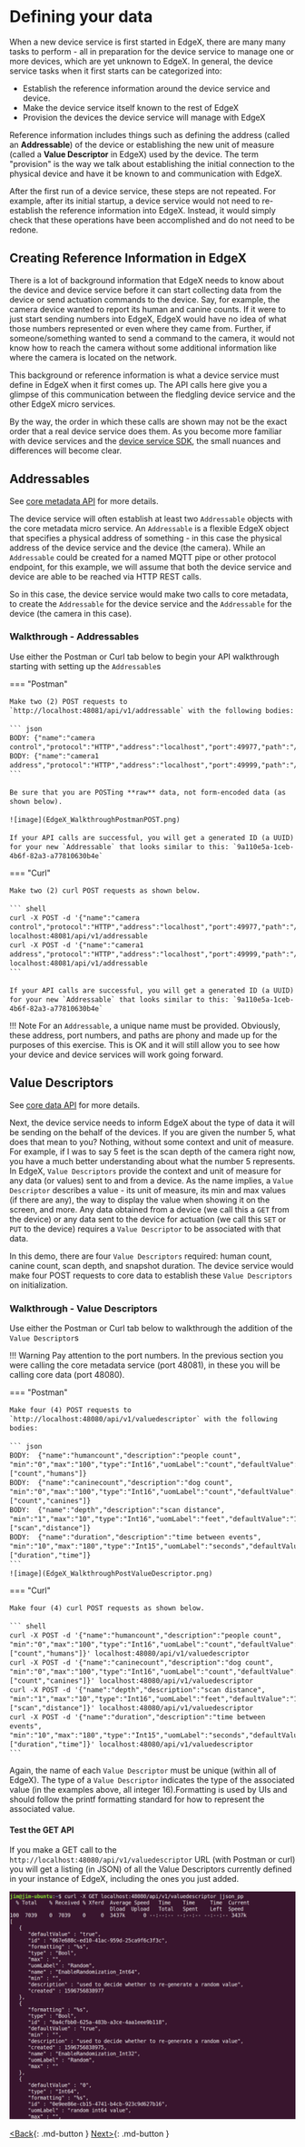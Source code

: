 # Defining your data

When a new device service is first started in EdgeX, there are many many
tasks to perform - all in preparation for the device service to manage
one or more devices, which are yet unknown to EdgeX. In general, the
device service tasks when it first starts can be categorized into:

-   Establish the reference information around the device service and
    device.
-   Make the device service itself known to the rest of EdgeX
-   Provision the devices the device service will manage with EdgeX

Reference information includes things such as defining the address
(called an **Addressable**) of the device or
establishing the new unit of measure (called a **Value Descriptor** in
EdgeX) used by the device. The term "provision" is the way we talk
about establishing the initial connection to the physical device and
have it be known to and communication with EdgeX.

After the first run of a device service, these steps are not repeated.
For example, after its initial startup, a device service would not need
to re-establish the reference information into EdgeX. Instead, it would
simply check that these operations have been accomplished and do not
need to be redone.

## Creating Reference Information in EdgeX

There is a lot of background information that EdgeX needs to know about
the device and device service before it can start collecting data from
the device or send actuation commands to the device. Say, for example,
the camera device wanted to report its human and canine counts. If it
were to just start sending numbers into EdgeX, EdgeX would have no idea
of what those numbers represented or even where they came from. Further,
if someone/something wanted to send a command to the camera, it would
not know how to reach the camera without some additional information
like where the camera is located on the network.

This background or reference information is what a device service must
define in EdgeX when it first comes up. The API calls here give you a
glimpse of this communication between the fledgling device service and
the other EdgeX micro services.

By the way, the order in which these calls are shown may not be the
exact order that a real device service does them. As you become more familiar
with device services and the [device service SDK](../microservices/device/sdk/Ch-DeviceSDK.md), the small nuances and
differences will become clear.

## Addressables

See [core metadata API](https://app.swaggerhub.com/apis-docs/EdgeXFoundry1/core-metadata/2.0.0) for more details.

The device service will often establish at least two `Addressable` objects
with the core metadata micro service. An `Addressable` is a flexible EdgeX
object that specifies a physical address of something - in this case the
physical address of the device service and the device (the camera).
While an `Addressable` could be created for a named MQTT pipe or other
protocol endpoint, for this example, we will assume that both the device
service and device are able to be reached via HTTP REST calls.

So in this case, the device service would make two calls to core
metadata, to create the `Addressable` for the device service and the `Addressable` for the device (the camera in this case).

### Walkthrough - Addressables

Use either the Postman or Curl tab below to begin your API walkthrough starting with setting up the `Addressable`s

=== "Postman"

    Make two (2) POST requests to `http://localhost:48081/api/v1/addressable` with the following bodies:

    ``` json
    BODY: {"name":"camera control","protocol":"HTTP","address":"localhost","port":49977,"path":"/api/v1/callback","publisher":"none","user":"none","password":"none","topic":"none"}
    BODY: {"name":"camera1 address","protocol":"HTTP","address":"localhost","port":49999,"path":"/camera1","publisher":"none","user":"none","password":"none","topic":"none"}
    ```

    Be sure that you are POSTing **raw** data, not form-encoded data (as shown below).

    ![image](EdgeX_WalkthroughPostmanPOST.png)

    If your API calls are successful, you will get a generated ID (a UUID) for your new `Addressable` that looks similar to this: `9a110e5a-1ceb-4b6f-82a3-a77810630b4e`

=== "Curl"

    Make two (2) curl POST requests as shown below.

    ``` shell
    curl -X POST -d '{"name":"camera control","protocol":"HTTP","address":"localhost","port":49977,"path":"/api/v1/callback","publisher":"none","user":"none","password":"none","topic":"none"}' localhost:48081/api/v1/addressable
    curl -X POST -d '{"name":"camera1 address","protocol":"HTTP","address":"localhost","port":49999,"path":"/camera1","publisher":"none","user":"none","password":"none","topic":"none"}' localhost:48081/api/v1/addressable
    ```

    If your API calls are successful, you will get a generated ID (a UUID) for your new `Addressable` that looks similar to this: `9a110e5a-1ceb-4b6f-82a3-a77810630b4e`

!!! Note
    For an `Addressable`, a unique name must be provided. Obviously, these address, port numbers, and paths are phony and made up for the purposes of this exercise. This is OK and it will still allow you to see how your device and device services will work going forward.

## Value Descriptors

See [core data API](https://app.swaggerhub.com/apis-docs/EdgeXFoundry1/core-data/2.0.0) for more details.

Next, the device service needs to inform EdgeX about the type of data it
will be sending on the behalf of the devices. If you are given the
number 5, what does that mean to you? Nothing, without some context and
unit of measure. For example, if I was to say 5 feet is the scan depth
of the camera right now, you have a much better understanding about what
the number 5 represents. In EdgeX, `Value Descriptors` provide the context
and unit of measure for any data (or values) sent to and from a device.
As the name implies, a `Value Descriptor` describes a value - its unit of
measure, its min and max values (if there are any), the way to display
the value when showing it on the screen, and more. Any data obtained
from a device (we call this a `GET` from the device) or any data sent to
the device for actuation (we call this `SET` or `PUT` to the device)
requires a `Value Descriptor` to be associated with that data.

In this demo, there are four `Value Descriptors` required: human count,
canine count, scan depth, and snapshot duration. The device service
would make four POST requests to core data to establish these `Value
Descriptors` on initialization.

### Walkthrough - Value Descriptors

Use either the Postman or Curl tab below to walkthrough the addition of the `Value Descriptor`s

!!! Warning
    Pay attention to the port numbers. In the previous section you were calling the core metadata service (port 48081), in these you will be calling core data (port 48080).

=== "Postman"

    Make four (4) POST requests to `http://localhost:48080/api/v1/valuedescriptor` with the following bodies:

    ``` json
    BODY:  {"name":"humancount","description":"people count", "min":"0","max":"100","type":"Int16","uomLabel":"count","defaultValue":"0","formatting":"%s","labels":["count","humans"]}
    BODY:  {"name":"caninecount","description":"dog count", "min":"0","max":"100","type":"Int16","uomLabel":"count","defaultValue":"0","formatting":"%s","labels":["count","canines"]}
    BODY:  {"name":"depth","description":"scan distance", "min":"1","max":"10","type":"Int16","uomLabel":"feet","defaultValue":"1","formatting":"%s","labels":["scan","distance"]}
    BODY:  {"name":"duration","description":"time between events", "min":"10","max":"180","type":"Int15","uomLabel":"seconds","defaultValue":"10","formatting":"%s","labels":["duration","time"]}
    ```
    ![image](EdgeX_WalkthroughPostValueDescriptor.png)

=== "Curl"

    Make four (4) curl POST requests as shown below.

    ``` shell
    curl -X POST -d '{"name":"humancount","description":"people count", "min":"0","max":"100","type":"Int16","uomLabel":"count","defaultValue":"0","formatting":"%s","labels":["count","humans"]}' localhost:48080/api/v1/valuedescriptor
    curl -X POST -d '{"name":"caninecount","description":"dog count", "min":"0","max":"100","type":"Int16","uomLabel":"count","defaultValue":"0","formatting":"%s","labels":["count","canines"]}' localhost:48080/api/v1/valuedescriptor
    curl -X POST -d '{"name":"depth","description":"scan distance", "min":"1","max":"10","type":"Int16","uomLabel":"feet","defaultValue":"1","formatting":"%s","labels":["scan","distance"]}' localhost:48080/api/v1/valuedescriptor
    curl -X POST -d '{"name":"duration","description":"time between events", "min":"10","max":"180","type":"Int15","uomLabel":"seconds","defaultValue":"10","formatting":"%s","labels":["duration","time"]}' localhost:48080/api/v1/valuedescriptor
    ```

Again, the name of each `Value Descriptor` must be unique (within all of EdgeX). The type of a `Value Descriptor` indicates the type of the associated value (in the examples above, all integer 16).Formatting is used by UIs and should follow the printf formatting standard for how to represent the associated value.

#### Test the GET API

If you make a GET call to the `http://localhost:48080/api/v1/valuedescriptor` URL (with Postman or curl) you will get a listing (in JSON) of all the Value Descriptors currently defined
in your instance of EdgeX, including the ones you just added.

![image](EdgeX_WalkthroughGetValueDescriptors.png)

[<Back](Ch-WalkthroughUseCase.md){: .md-button } [Next>](Ch-WalkthroughDeviceProfile.md){: .md-button }

